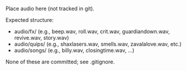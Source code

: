 Place audio here (not tracked in git).

Expected structure:
- audio/fx/      (e.g., beep.wav, roll.wav, crit.wav, guardiandown.wav, revive.wav, story.wav)
- audio/quips/   (e.g., shaxlasers.wav, smells.wav, zavalalove.wav, etc.)
- audio/songs/   (e.g., billy.wav, closingtime.wav, ...)

None of these are committed; see .gitignore.

